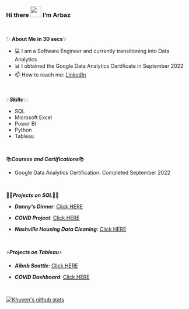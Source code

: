 ### Hi there <img src="https://raw.githubusercontent.com/MartinHeinz/MartinHeinz/master/wave.gif" width="30px"> I’m Arbaz

<p>&nbsp;</p>

✨ **About Me in 30 secs**✨

- 💻 I am a Software Engineer and currently transitioning into Data Analytics 
- 📊 I obtained the Google Data Analytics Certificate in September 2022
- 📫 How to reach me: [LinkedIn](https://www.linkedin.com/in/arbaz-baig/)


<p>&nbsp;</p>
 
 💡***Skills***💡:
 
- SQL
- Microsoft Excel
- Power BI
- Python
- Tableau


 <p>&nbsp;</p>
 
 📚***Courses and Certifications***📚
 
 - Google Data Analytics Certification: Completed September 2022
 
  <p>&nbsp;</p>
 
  👩‍💻***Projects on SQL***👩‍💻

- ***Danny's Dinner***: [Click HERE](https://github.com/Arbaz-Baig/Dannys_Dinner/blob/main/Solution.sql)

- ***COVID Project***: [Click HERE](https://github.com/Arbaz-Baig/CovidProject/blob/main/CovidProject.sql)

- ***Nashville Housing Data Cleaning***: [Click HERE](https://github.com/Arbaz-Baig/NashvilleHousing/blob/main/NashvilleHousing_DataCleaning.sql)

<p>&nbsp;</p>
 
 ⚡***Projects on Tableau***⚡
 
 - ***Aibnb Seattle***: [Click HERE](https://public.tableau.com/app/profile/arbaz.baig/viz/AirbnbSeattle_16628117262790/Dashboard1)
 
 - ***COVID Dashboard***: [Click HERE](https://public.tableau.com/app/profile/arbaz.baig/viz/CovidDashboard_16629211454550/Dashboard1)
 
 <p>&nbsp;</p>
 
 
 [![Khuyen's github stats](https://github-readme-stats.vercel.app/api?username=Arbaz-Baig&count_private=true&show_icons=true&theme=algolia&hide_rank=false)](https://github.com/anuraghazra/github-readme-stats)
